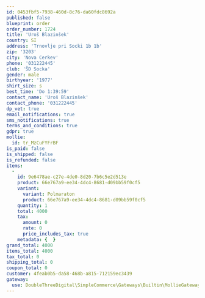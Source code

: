 ```yaml
---
id: 0453fbf5-7938-460d-8c76-da60fdc8692a
published: false
blueprint: order
order_number: 1724
title: 'Uroš Blazinšek'
country: SI
address: 'Trnovlje pri Socki 1b 1b'
zip: '3203'
city: 'Nova Cerkev'
phone: '031222445'
club: 'ŠD Socka'
gender: male
birthyear: '1977'
shirt_size: s
best_time: 'Do 1:39:59'
contact_name: 'Uroš Blazinšek'
contact_phone: '031222445'
dp_vet: true
email_notifications: true
sms_notifications: true
terms_and_conditions: true
gdpr: true
mollie:
  id: tr_MzCuFYFrBF
is_paid: false
is_shipped: false
is_refunded: false
items:
  -
    id: 9e6478ae-c27e-4de0-8d20-7b6c5e2d513e
    product: 66e767a9-ee34-4dc4-8681-d09bb59f0cf5
    variant:
      variant: Polmaraton
      product: 66e767a9-ee34-4dc4-8681-d09bb59f0cf5
    quantity: 1
    total: 4000
    tax:
      amount: 0
      rate: 0
      price_includes_tax: true
    metadata: {  }
grand_total: 4000
items_total: 4000
tax_total: 0
shipping_total: 0
coupon_total: 0
customer: 4feab0b5-da58-468b-a815-712159ec3439
gateway:
  use: DoubleThreeDigital\SimpleCommerce\Gateways\Builtin\MollieGateway
---
```

